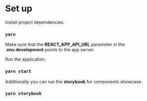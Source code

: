 # Set up

Install project dependencies.

### `yarn`

Make sure that the **REACT_APP_API_URL** parameter in the **.env.development** points to the app server.

Run the application.

### `yarn start`

Additionally you can run the **storybook** for components showcase.

### `yarn storybook`
